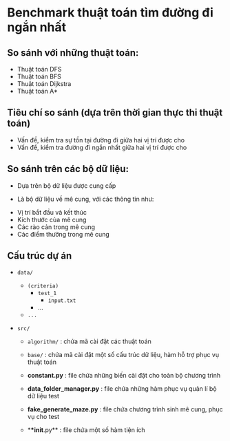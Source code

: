 # Benchmark thuật toán tìm đường đi ngắn nhất

## So sánh với những thuật toán:

- Thuật toán DFS
- Thuật toán BFS
- Thuật toán Dijkstra
- Thuật toán A\*

## Tiêu chí so sánh (dựa trên thời gian thực thi thuật toán)

- Vấn đề, kiểm tra sự tồn tại đường đi giữa hai vị trí được cho
- Vấn đề, kiểm tra đường đi ngắn nhất giữa hai vị trí được cho

## So sánh trên các bộ dữ liệu:

- Dựa trên bộ dữ liệu được cung cấp

* Là bộ dữ liệu về mê cung, với các thông tin như:

- Vị trí bắt đầu và kết thúc
- Kích thước của mê cung
- Các rào cản trong mê cung
- Các điểm thưởng trong mê cung

## Cấu trúc dự án

- `data/`

  - `(criteria)`
    - `test_1`
      - `input.txt`
    - ...
  - `...`

- `src/`

  - `algorithm/` : chứa mã cài đặt các thuật toán
  - `base/` : chứa mã cài đặt một số cấu trúc dữ liệu, hàm hỗ trợ phục vụ thuật toán

  - **constant.py** : file chứa những biến cài đặt cho toàn bộ chương trình
  - **data_folder_manager.py** : file chứa những hàm phục vụ quản lí bộ dữ liệu test
  - **fake_generate_maze.py** : file chứa chương trình sinh mê cung, phục vụ cho test
  - \***\*init**.py\*\* : file chứa một số hàm tiện ích
